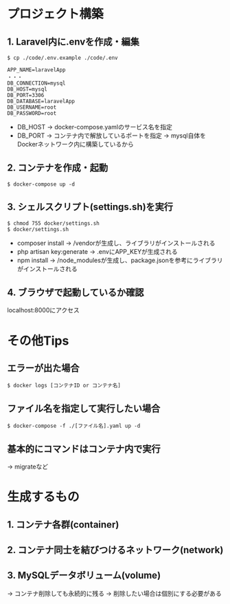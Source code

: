 
プロジェクト構築
================================================

## 1. Laravel内に.envを作成・編集
    $ cp ./code/.env.example ./code/.env

```
APP_NAME=laravelApp
・・・
DB_CONNECTION=mysql
DB_HOST=mysql
DB_PORT=3306
DB_DATABASE=laravelApp
DB_USERNAME=root
DB_PASSWORD=root
```
* DB_HOST
→ docker-compose.yamlのサービス名を指定
* DB_PORT
→ コンテナ内で解放しているポートを指定
→ mysql自体をDockerネットワーク内に構築しているから


## 2. コンテナを作成・起動
    $ docker-compose up -d


## 3. シェルスクリプト(settings.sh)を実行
    $ chmod 755 docker/settings.sh
    $ docker/settings.sh

* composer install
→ /vendorが生成し、ライブラリがインストールされる
* php artisan key:generate
→ .envにAPP_KEYが生成される
* npm install
→ /node_modulesが生成し、package.jsonを参考にライブラリがインストールされる

## 4. ブラウザで起動しているか確認
localhost:8000にアクセス


その他Tips
================================================

## エラーが出た場合
    $ docker logs [コンテナID or コンテナ名]

## ファイル名を指定して実行したい場合
    $ docker-compose -f ./[ファイル名].yaml up -d

## 基本的にコマンドはコンテナ内で実行
→ migrateなど


生成するもの
================================================

## 1. コンテナ各群(container)
## 2. コンテナ同士を結びつけるネットワーク(network)
## 3. MySQLデータボリューム(volume)
→ コンテナ削除しても永続的に残る
→ 削除したい場合は個別にする必要がある
